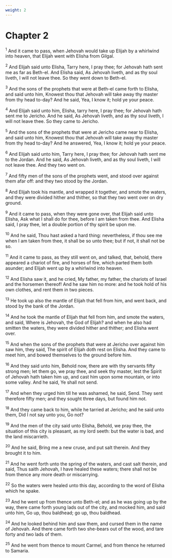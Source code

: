 ```yaml
---
weight: 2
---
```


# Chapter 2

<sup>1</sup> And it came to pass, when Jehovah would take up Elijah by a whirlwind into heaven, that Elijah went with Elisha from Gilgal. 

<sup>2</sup> And Elijah said unto Elisha, Tarry here, I pray thee; for Jehovah hath sent me as far as Beth-el. And Elisha said, As Jehovah liveth, and as thy soul liveth, I will not leave thee. So they went down to Beth-el. 

<sup>3</sup> And the sons of the prophets that were at Beth-el came forth to Elisha, and said unto him, Knowest thou that Jehovah will take away thy master from thy head to-day? And he said, Yea, I know it; hold ye your peace. 

<sup>4</sup> And Elijah said unto him, Elisha, tarry here, I pray thee; for Jehovah hath sent me to Jericho. And he said, As Jehovah liveth, and as thy soul liveth, I will not leave thee. So they came to Jericho. 

<sup>5</sup> And the sons of the prophets that were at Jericho came near to Elisha, and said unto him, Knowest thou that Jehovah will take away thy master from thy head to-day? And he answered, Yea, I know it; hold ye your peace. 

<sup>6</sup> And Elijah said unto him, Tarry here, I pray thee; for Jehovah hath sent me to the Jordan. And he said, As Jehovah liveth, and as thy soul liveth, I will not leave thee. And they two went on. 

<sup>7</sup> And fifty men of the sons of the prophets went, and stood over against them afar off: and they two stood by the Jordan. 

<sup>8</sup> And Elijah took his mantle, and wrapped it together, and smote the waters, and they were divided hither and thither, so that they two went over on dry ground. 

<sup>9</sup> And it came to pass, when they were gone over, that Elijah said unto Elisha, Ask what I shall do for thee, before I am taken from thee. And Elisha said, I pray thee, let a double portion of thy spirit be upon me. 

<sup>10</sup> And he said, Thou hast asked a hard thing: nevertheless, if thou see me when I am taken from thee, it shall be so unto thee; but if not, it shall not be so. 

<sup>11</sup> And it came to pass, as they still went on, and talked, that, behold, there appeared a chariot of fire, and horses of fire, which parted them both asunder; and Elijah went up by a whirlwind into heaven. 

<sup>12</sup> And Elisha saw it, and he cried, My father, my father, the chariots of Israel and the horsemen thereof! And he saw him no more: and he took hold of his own clothes, and rent them in two pieces. 

<sup>13</sup> He took up also the mantle of Elijah that fell from him, and went back, and stood by the bank of the Jordan. 

<sup>14</sup> And he took the mantle of Elijah that fell from him, and smote the waters, and said, Where is Jehovah, the God of Elijah? and when he also had smitten the waters, they were divided hither and thither; and Elisha went over. 

<sup>15</sup> And when the sons of the prophets that were at Jericho over against him saw him, they said, The spirit of Elijah doth rest on Elisha. And they came to meet him, and bowed themselves to the ground before him. 

<sup>16</sup> And they said unto him, Behold now, there are with thy servants fifty strong men; let them go, we pray thee, and seek thy master, lest the Spirit of Jehovah hath taken him up, and cast him upon some mountain, or into some valley. And he said, Ye shall not send. 

<sup>17</sup> And when they urged him till he was ashamed, he said, Send. They sent therefore fifty men; and they sought three days, but found him not. 

<sup>18</sup> And they came back to him, while he tarried at Jericho; and he said unto them, Did I not say unto you, Go not? 

<sup>19</sup> And the men of the city said unto Elisha, Behold, we pray thee, the situation of this city is pleasant, as my lord seeth: but the water is bad, and the land miscarrieth. 

<sup>20</sup> And he said, Bring me a new cruse, and put salt therein. And they brought it to him. 

<sup>21</sup> And he went forth unto the spring of the waters, and cast salt therein, and said, Thus saith Jehovah, I have healed these waters; there shall not be from thence any more death or miscarrying. 

<sup>22</sup> So the waters were healed unto this day, according to the word of Elisha which he spake. 

<sup>23</sup> And he went up from thence unto Beth-el; and as he was going up by the way, there came forth young lads out of the city, and mocked him, and said unto him, Go up, thou baldhead; go up, thou baldhead. 

<sup>24</sup> And he looked behind him and saw them, and cursed them in the name of Jehovah. And there came forth two she-bears out of the wood, and tare forty and two lads of them. 

<sup>25</sup> And he went from thence to mount Carmel, and from thence he returned to Samaria. 


